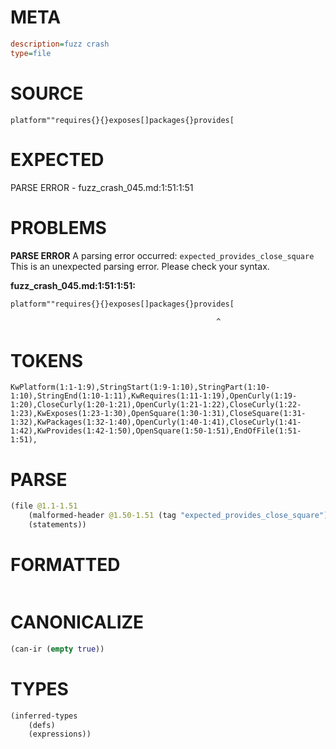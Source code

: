 # META
~~~ini
description=fuzz crash
type=file
~~~
# SOURCE
~~~roc
platform""requires{}{}exposes[]packages{}provides[
~~~
# EXPECTED
PARSE ERROR - fuzz_crash_045.md:1:51:1:51
# PROBLEMS
**PARSE ERROR**
A parsing error occurred: `expected_provides_close_square`
This is an unexpected parsing error. Please check your syntax.

**fuzz_crash_045.md:1:51:1:51:**
```roc
platform""requires{}{}exposes[]packages{}provides[
```
                                                  ^


# TOKENS
~~~zig
KwPlatform(1:1-1:9),StringStart(1:9-1:10),StringPart(1:10-1:10),StringEnd(1:10-1:11),KwRequires(1:11-1:19),OpenCurly(1:19-1:20),CloseCurly(1:20-1:21),OpenCurly(1:21-1:22),CloseCurly(1:22-1:23),KwExposes(1:23-1:30),OpenSquare(1:30-1:31),CloseSquare(1:31-1:32),KwPackages(1:32-1:40),OpenCurly(1:40-1:41),CloseCurly(1:41-1:42),KwProvides(1:42-1:50),OpenSquare(1:50-1:51),EndOfFile(1:51-1:51),
~~~
# PARSE
~~~clojure
(file @1.1-1.51
	(malformed-header @1.50-1.51 (tag "expected_provides_close_square"))
	(statements))
~~~
# FORMATTED
~~~roc

~~~
# CANONICALIZE
~~~clojure
(can-ir (empty true))
~~~
# TYPES
~~~clojure
(inferred-types
	(defs)
	(expressions))
~~~
